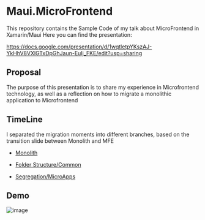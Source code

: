 # Maui.MicroFrontend

This repository contains the Sample Code of my talk about MicroFrontend in Xamarin/Maui
Here you can find the presentation:

https://docs.google.com/presentation/d/1wqtletpYKszAJ-YkHhV8VXlGTxDpGhJaun-EuIj_FKE/edit?usp=sharing

## Proposal
The purpose of this presentation is to share my experience in Microfrontend technology, as well as a reflection on how to migrate a monolithic application to Microfrontend

## TimeLine
I separated the migration moments into different branches, based on the transition slide between Monolith and MFE

- [Monolith](https://github.com/felipebaltazar/Maui.MicroFrontend/tree/master)

- [Folder Structure/Common](https://github.com/felipebaltazar/Maui.MicroFrontend/tree/migration/pt-1)

- [Segregation/MicroApps](https://github.com/felipebaltazar/Maui.MicroFrontend/tree/migration/pt-2)

## Demo
![image](https://github.com/user-attachments/assets/ac18bbab-bdb9-4003-b326-092ff4637d32)


